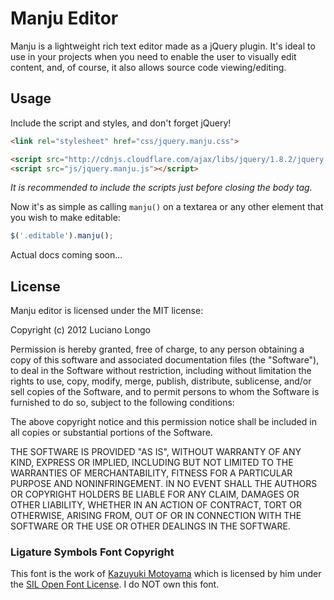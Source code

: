 # Manju Editor #

Manju is a lightweight rich text editor made as a jQuery plugin.
It's ideal to use in your projects when you need to enable the user to
visually edit content, and, of course, it also allows source code
viewing/editing.

## Usage

Include the script and styles, and don't forget jQuery!
```html
<link rel="stylesheet" href="css/jquery.manju.css">

<script src="http://cdnjs.cloudflare.com/ajax/libs/jquery/1.8.2/jquery.min.js"></script>
<script src="js/jquery.manju.js"></script>
```

_It is recommended to include the scripts just before closing the body tag._

Now it's as simple as calling `manju()` on a textarea or any other element
that you wish to make editable:

```javascript
$('.editable').manju();
```

Actual docs coming soon...

## License

Manju editor is licensed under the MIT license:

Copyright (c) 2012 Luciano Longo

Permission is hereby granted, free of charge, to any person obtaining a copy
of this software and associated documentation files (the "Software"), to
deal in the Software without restriction, including without limitation the
rights to use, copy, modify, merge, publish, distribute, sublicense, and/or 
sell copies of the Software, and to permit persons to whom the Software is
furnished to do so, subject to the following conditions:

The above copyright notice and this permission notice shall be included in
all copies or substantial portions of the Software.

THE SOFTWARE IS PROVIDED "AS IS", WITHOUT WARRANTY OF ANY KIND, EXPRESS OR
IMPLIED, INCLUDING BUT NOT LIMITED TO THE WARRANTIES OF MERCHANTABILITY,
FITNESS FOR A PARTICULAR PURPOSE AND NONINFRINGEMENT. IN NO EVENT SHALL THE 
AUTHORS OR
COPYRIGHT HOLDERS BE LIABLE FOR ANY CLAIM, DAMAGES OR OTHER LIABILITY,
WHETHER IN AN ACTION OF CONTRACT, TORT OR OTHERWISE, ARISING FROM, OUT OF OR
IN CONNECTION WITH THE SOFTWARE OR THE USE OR OTHER DEALINGS IN THE
SOFTWARE.

### Ligature Symbols Font Copyright

This font is the work of [Kazuyuki Motoyama](http://kudakurage.com/ligature_symbols/)
which is licensed by him under the
[SIL Open Font License](http://scripts.sil.org/cms/scripts/page.php?site_id=nrsi&id=OFL).
I do NOT own this font.
